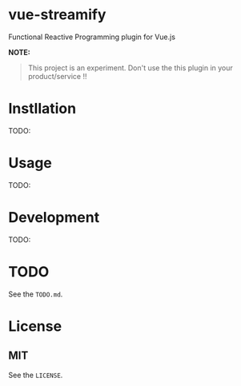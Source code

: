 # vue-streamify

Functional Reactive Programming plugin for Vue.js

**NOTE:**
>This project is an experiment.
>Don't use the this plugin in your product/service !!


# Instllation
TODO:


# Usage
TODO:


# Development
TODO:


# TODO
See the `TODO.md`.


# License

## MIT

See the `LICENSE`.
